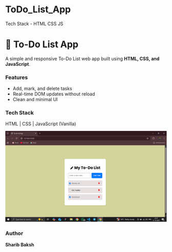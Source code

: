 # ToDo_List_App
Tech Stack - HTML CSS JS

# 📝 To-Do List App

A simple and responsive To-Do List web app built using **HTML, CSS, and JavaScript**.

### Features
- Add, mark, and delete tasks  
- Real-time DOM updates without reload  
- Clean and minimal UI  

### Tech Stack
HTML | CSS | JavaScript (Vanilla)

![ToDo List App](https://github.com/SharibBaksh/ToDo_List_App/blob/e3f00edb8fe333101365cc4b0ea4f39ecae85634/Screenshot%20(40).png)

### Author
**Sharib Baksh**
